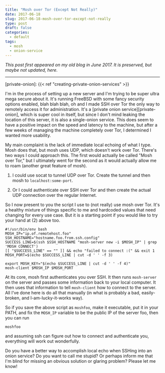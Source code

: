 ```yaml
---
title: "Mosh over Tor (Except Not Really)"
date: 2017-06-18
slug: 2017-06-18-mosh-over-tor-except-not-really
type: post
draft: false
categories:
  - default
tags:
  - mosh
  - onion-service
---
```


*This post first appeared on my old blog in June 2017. It is preserved, but
maybe not updated, here.*

---

[private-onion]: {{< ref "creating-private-onion-services" >}}

I'm in the process of setting up a new server and I'm trying to be super ultra
mega secure about it. It's running FreeBSD with some fancy security options
enabled, blah blah blah, oh and I made SSH over Tor the only way to remotely
access it for administration. It's a
[private onion service][private-onion],
which is super cool in itself, but since I don't mind leaking the location of
this server, it is also a single-onion service. This does seem to have a
positive impact on the speed and latency to the machine, but after a few weeks
of managing the machine completely over Tor, I determined I wanted more
usability.

My main complaint is the lack of immediate local echoing of what I type. Mosh
does that, but mosh uses UDP, which doesn't work over Tor. There's two ways I
could approach this. The first would actually be called "Mosh over Tor," but I
ultimately went for the second as it would actually allow me to roam (another
great feature of mosh).

1. I could use socat to tunnel UDP over Tor. Create the tunnel and then mosh to
`localhost:some-port`.

2. Or I could authenticate over SSH over Tor and then create the actual UDP
connection over the regular Internet. 

So I now present to you the script I use to (not really) use mosh over Tor. It's
a healthy mixture of things specific to me and hardcoded values that need
changing for every use case. But it is a starting point if you would like to
try your hand at (2) above too.

    #!/usr/bin/env bash
    MOSH_IP="ip.of.remotehost.foo"
    SSH_HOSTNAME="hostname.foo.from.ssh.config"
    SUCCESS_LINE=$(ssh $SSH_HOSTNAME "mosh-server new -i $MOSH_IP" | grep 'MOSH CONNECT')
    [[ "$SUCCESS_LINE" == "" ]] && echo "failed to connect :(" && exit 1
    MOSH_PORT=$(echo $SUCCESS_LINE | cut -d ' ' -f 3)
    
    export MOSH_KEY="$(echo $SUCCESS_LINE | cut -d ' ' -f 4)"
    mosh-client $MOSH_IP $MOSH_PORT

At its core, mosh first authenticates you over SSH. It then runs `mosh-server`
on the server and passes some information back to your local computer. It then
uses that information to tell `mosh-client` how to connect to the server. All
I've done here is do all that manually (in what is probably a bad,
easily-broken, and I-am-lucky-it-works way).

So if you save the above script as `moshfoo`, make it executable, put it
in your PATH, and fix the `MOSH_IP` variable to be the public IP of the server
foo, then you can run

    moshfoo

and assuming ssh can figure out how to connect and authenticate you, everything
will work out wonderfully.

Do you have a better way to accomplish local echo when SSHing into an onion
service? Do you want to call me stupid? Or perhaps inform me that I'm blind for
missing an obvious solution or glaring problem? Please let me know!
